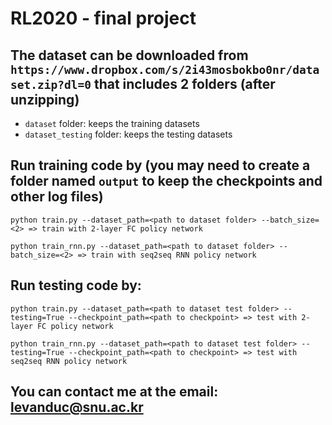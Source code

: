 # RL2020 - final project
## The dataset can be downloaded from `https://www.dropbox.com/s/2i43mosbokbo0nr/dataset.zip?dl=0` that includes 2 folders (after unzipping)
- `dataset` folder: keeps the training datasets
- `dataset_testing` folder: keeps the testing datasets

## Run training code by (you may need to create a folder named `output` to keep the checkpoints and other log files)
```
python train.py --dataset_path=<path to dataset folder> --batch_size=<2> => train with 2-layer FC policy network
```
```
python train_rnn.py --dataset_path=<path to dataset folder> --batch_size=<2> => train with seq2seq RNN policy network
```

## Run testing code by:
```
python train.py --dataset_path=<path to dataset test folder> --testing=True --checkpoint_path=<path to checkpoint> => test with 2-layer FC policy network
```
```
python train_rnn.py --dataset_path=<path to dataset test folder> --testing=True --checkpoint_path=<path to checkpoint> => test with seq2seq RNN policy network
```

## You can contact me at the email: levanduc@snu.ac.kr
